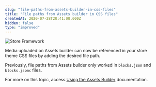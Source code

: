 ```yaml
---
slug: "file-paths-from-assets-builder-in-css-files"
title: "File paths from Assets builder in CSS files"
createdAt: 2020-07-28T20:41:00.000Z
hidden: false
type: "improved"
---
```


![Store Framework](https://raw.githubusercontent.com/vtexdocs/dev-portal-content/main/images/file-paths-from-assets-builder-in-css-files-0.png)

Media uploaded on Assets builder can now be referenced in your store theme CSS files by adding the desired file path.

Previously, file paths from Assets builder only worked in `blocks.json` and `blocks.jsonc` files.

For more on this topic, access [Using the Assets Builder](https://vtex.io/docs/recipes/development/using-the-assets-builder/) documentation.
